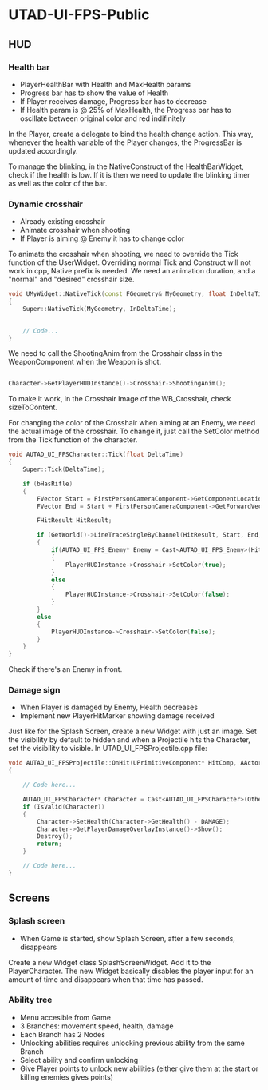 # UTAD-UI-FPS-Public

## HUD

### Health bar

- PlayerHealthBar with Health and MaxHealth params
- Progress bar has to show the value of Health
- If Player receives damage, Progress bar has to decrease
- If Health param is @ 25% of MaxHealth, the Progress bar has to oscillate between original color and red indifinitely

In the Player, create a delegate to bind the health change action. This way, whenever the health variable of the Player changes, the ProgressBar is updated accordingly.

To manage the blinking, in the NativeConstruct of the HealthBarWidget, check if the health is low. If it is then we need to update the blinking timer as well as the color of the bar. 

### Dynamic crosshair

- Already existing crosshair
- Animate crosshair when shooting
- If Player is aiming @ Enemy it has to change color

To animate the crosshair when shooting, we need to override the Tick function of the UserWidget. Overriding normal Tick and Construct will not work in cpp, Native prefix is needed. We need an animation duration, and a "normal" and "desired" crosshair size. 

```cpp
void UMyWidget::NativeTick(const FGeometry& MyGeometry, float InDeltaTime)
{
    Super::NativeTick(MyGeometry, InDeltaTime);
    

    // Code...
}
```

We need to call the ShootingAnim from the Crosshair class in the WeaponComponent when the Weapon is shot.

```cpp

Character->GetPlayerHUDInstance()->Crosshair->ShootingAnim();
```

To make it work, in the Crosshair Image of the WB_Crosshair, check sizeToContent.

For changing the color of the Crosshair when aiming at an Enemy, we need the actual image of the crosshair. To change it, just call the SetColor method from the Tick function of the character. 

```cpp
void AUTAD_UI_FPSCharacter::Tick(float DeltaTime)
{
	Super::Tick(DeltaTime);

	if (bHasRifle)
	{
		FVector Start = FirstPersonCameraComponent->GetComponentLocation();
		FVector End = Start + FirstPersonCameraComponent->GetForwardVector() * 10000.f;

		FHitResult HitResult;

		if (GetWorld()->LineTraceSingleByChannel(HitResult, Start, End, ECollisionChannel::ECC_Visibility))
		{
			if(AUTAD_UI_FPS_Enemy* Enemy = Cast<AUTAD_UI_FPS_Enemy>(HitResult.GetActor()))
			{
				PlayerHUDInstance->Crosshair->SetColor(true);
			}
			else
			{
				PlayerHUDInstance->Crosshair->SetColor(false);
			}
		}
		else
		{
			PlayerHUDInstance->Crosshair->SetColor(false);
		}
	}
}
```

Check if there's an Enemy in front.

### Damage sign

- When Player is damaged by Enemy, Health decreases
- Implement new PlayerHitMarker showing damage received

Just like for the Splash Screen, create a new Widget with just an image. Set the visibility by default to hidden and when a Projectile hits the Character, set the visibility to visible. In UTAD_UI_FPSProjectile.cpp file:

```cpp
void AUTAD_UI_FPSProjectile::OnHit(UPrimitiveComponent* HitComp, AActor* OtherActor, UPrimitiveComponent* OtherComp, FVector NormalImpulse, const FHitResult& Hit)
{

    // Code here...

    AUTAD_UI_FPSCharacter* Character = Cast<AUTAD_UI_FPSCharacter>(OtherActor);
	if (IsValid(Character))
	{
		Character->SetHealth(Character->GetHealth() - DAMAGE);
		Character->GetPlayerDamageOverlayInstance()->Show();
		Destroy();
		return;
	}

    // Code here...
}
```

## Screens

### Splash screen

- When Game is started, show Splash Screen, after a few seconds, disappears

Create a new Widget class SplashScreenWidget. Add it to the PlayerCharacter. The new Widget basically disables the player input for an amount of time and disappears when that time has passed.

### Ability tree

- Menu accesible from Game
- 3 Branches: movement speed, health, damage
- Each Branch has 2 Nodes
- Unlocking abilities requires unlocking previous ability from the same Branch
- Select ability and confirm unlocking
- Give Player points to unlock new abilities (either give them at the start or killing enemies gives points)
